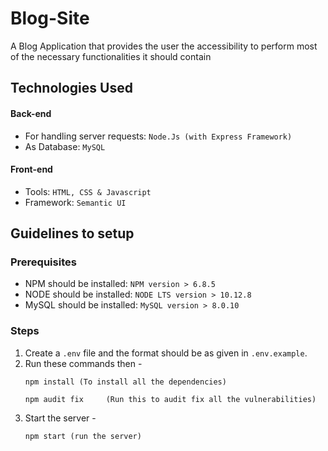 # Blog-Site

A Blog Application that provides the user the accessibility to perform most of the necessary functionalities it should contain

## Technologies Used

#### Back-end
* For handling server requests: `Node.Js (with Express Framework)`
* As Database: `MySQL`

#### Front-end
* Tools: `HTML, CSS & Javascript`
* Framework: `Semantic UI`

## Guidelines to setup

### Prerequisites
* NPM should be installed: `NPM version > 6.8.5`
* NODE should be installed: `NODE LTS version > 10.12.8`
* MySQL should be installed: `MySQL version > 8.0.10`

### Steps
1. Create a `.env` file and the format should be as given in `.env.example`.
2. Run these commands then - 
    ```
    npm install (To install all the dependencies)
    
    npm audit fix     (Run this to audit fix all the vulnerabilities)
    ```
3. Start the server - 
    ```
    npm start (run the server)
    ```



